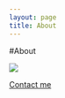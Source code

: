 ```yaml
---
layout: page
title: About
---
```


#About


<img class="freezeframe" src="{{site.baseurl}}public/img/gif/giphy.gif" />

<a href="mailto:yifan.yang9@gmail.com"> Contact me</a>


<section id="map-canvas" style="width: 450px; height: 260px"></section>
